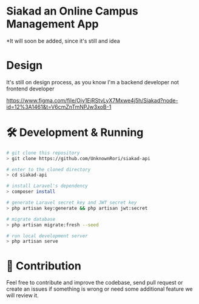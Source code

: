 # Siakad an Online Campus Management App

*It will soon be added, since it's still and idea

# Design

It's still on design process, as you know I'm a backend developer not frontend developer

<https://www.figma.com/file/Oiy1EjRStvLyX7Mxwe4j5h/Siakad?node-id=12%3A1461&t=V6cmZnTmNPJw3xoB-1>

# 🛠️ Development & Running

```bash
# git clone this repository
> git clone https://github.com/UnknownRori/siakad-api

# enter to the cloned directory
> cd siakad-api

# install Laravel's dependency
> composer install

# generate Laravel secret key and JWT secret key
> php artisan key:generate && php artisan jwt:secret

# migrate database
> php artisan migrate:fresh --seed

# run local development server
> php artisan serve
```

# 🌟 Contribution

Feel free to contribute and improve the codebase, send pull request or create an issues if something is wrong or need some additional feature we will review it.
